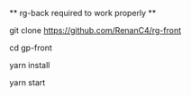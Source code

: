 ** rg-back required to work properly **


git clone https://github.com/RenanC4/rg-front


cd gp-front


yarn install


yarn start
